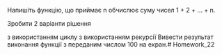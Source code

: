 Напишіть функцію, що приймає n обчислює суму чисел 1 + 2 + ... + n.

Зробити 2 варіанти рішення

з використанням циклу
з використанням рекурсії
Вивести результат виконання функції з переданим числом 100 на екран.# Homework_22
